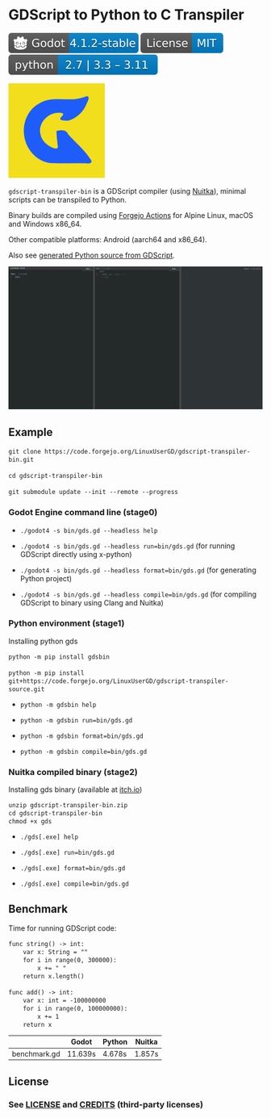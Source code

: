 # GDScript to Python to C Transpiler

[![Godot](Godot-v.svg)](https://downloads.tuxfamily.org/godotengine/4.0/)
[![MIT license](mit.svg)](LICENSE.md)
[![Python](python.svg)](https://www.python.org/)

[![Icon](icon.svg)](icon.svg) 

`gdscript-transpiler-bin` is a GDScript compiler (using [Nuitka](https://github.com/Nuitka/Nuitka)), minimal scripts can be transpiled to Python.

Binary builds are compiled using [Forgejo Actions](https://code.forgejo.org/LinuxUserGD/gdscript-transpiler-bin/actions) for Alpine Linux, macOS and Windows x86_64.

Other compatible platforms: Android (aarch64 and x86_64).

Also see [generated Python source from GDScript](https://code.forgejo.org/LinuxUserGD/gdscript-transpiler-source).


[![Video](preview.gif)](preview.gif)

## Example

```
git clone https://code.forgejo.org/LinuxUserGD/gdscript-transpiler-bin.git

cd gdscript-transpiler-bin

git submodule update --init --remote --progress
```

### Godot Engine command line (stage0)

- `./godot4 -s bin/gds.gd --headless help`

- `./godot4 -s bin/gds.gd --headless run=bin/gds.gd` (for running GDScript directly using x-python)

- `./godot4 -s bin/gds.gd --headless format=bin/gds.gd` (for generating Python project)

- `./godot4 -s bin/gds.gd --headless compile=bin/gds.gd` (for compiling GDScript to binary using Clang and Nuitka)

### Python environment (stage1)
Installing python gds
```
python -m pip install gdsbin

python -m pip install git+https://code.forgejo.org/LinuxUserGD/gdscript-transpiler-source.git
```

- `python -m gdsbin help`

- `python -m gdsbin run=bin/gds.gd`

- `python -m gdsbin format=bin/gds.gd`

- `python -m gdsbin compile=bin/gds.gd`

### Nuitka compiled binary (stage2)
Installing gds binary (available at [itch.io](https://linuxusergd.itch.io/gdscript-transpiler-bin))
```
unzip gdscript-transpiler-bin.zip
cd gdscript-transpiler-bin
chmod +x gds
```

- `./gds[.exe] help`

- `./gds[.exe] run=bin/gds.gd`

- `./gds[.exe] format=bin/gds.gd`

- `./gds[.exe] compile=bin/gds.gd`

## Benchmark

Time for running GDScript code:

```gdscript
func string() -> int:
	var x: String = ""
	for i in range(0, 300000):
		x += " "
	return x.length()

func add() -> int:
	var x: int = -100000000
	for i in range(0, 100000000):
		x += 1
	return x
```

|              | Godot      | Python     | Nuitka
|--------------|------------|------------|------------
| benchmark.gd | 11.639s    | 4.678s     | 1.857s

## License

### See [LICENSE](LICENSE.md) and [CREDITS](CREDITS.md) (third-party licenses)
